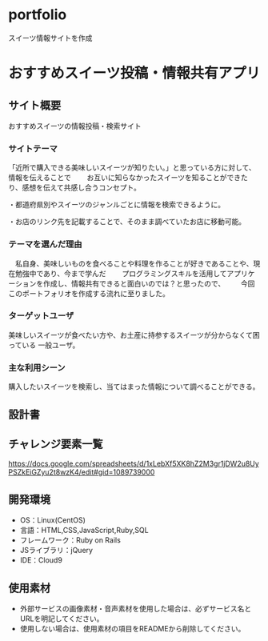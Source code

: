 # portfolio
スイーツ情報サイトを作成

# おすすめスイーツ投稿・情報共有アプリ

## サイト概要
おすすめスイーツの情報投稿・検索サイト

### サイトテーマ
「近所で購入できる美味しいスイーツが知りたい。」と思っている方に対して、情報を伝えることで
　　お互いに知らなかったスイーツを知ることができたり、感想を伝えて共感し合うコンセプト。

・都道府県別やスイーツのジャンルごとに情報を検索できるように。

・お店のリンク先を記載することで、そのまま調べていたお店に移動可能。

### テーマを選んだ理由
　私自身、美味しいものを食べることや料理を作ることが好きであることや、現在勉強中であり、今まで学んだ
　　プログラミングスキルを活用してアプリケーションを作成し、情報共有できると面白いのでは？と思ったので、
　　今回このポートフォリオを作成する流れに至りました。

### ターゲットユーザ
美味しいスイーツが食べたい方や、お土産に持参するスイーツが分からなくて困っている
一般ユーザ。

### 主な利用シーン
購入したいスイーツを検索し、当てはまった情報について調べることができる。

## 設計書


## チャレンジ要素一覧
https://docs.google.com/spreadsheets/d/1xLebXf5XK8hZ2M3gr1jDW2u8UyPSZkEiGZyu2t8wzK4/edit#gid=1089739000

## 開発環境
- OS：Linux(CentOS)
- 言語：HTML,CSS,JavaScript,Ruby,SQL
- フレームワーク：Ruby on Rails
- JSライブラリ：jQuery
- IDE：Cloud9

## 使用素材
- 外部サービスの画像素材・音声素材を使用した場合は、必ずサービス名とURLを明記してください。
- 使用しない場合は、使用素材の項目をREADMEから削除してください。

